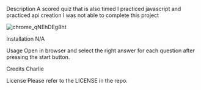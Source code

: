 Description
A scored quiz that is also timed
I practiced javascript and practiced api creation
I was not able to complete this project

![chrome_qNEhDEg8ht](https://user-images.githubusercontent.com/10893166/202589623-d18eaff5-3001-420b-832e-3061f4fb45e5.png)

Installation
N/A

Usage
Open in browser and select the right answer for each question after pressing the start button.

Credits
Charlie


License
Please refer to the LICENSE in the repo.
